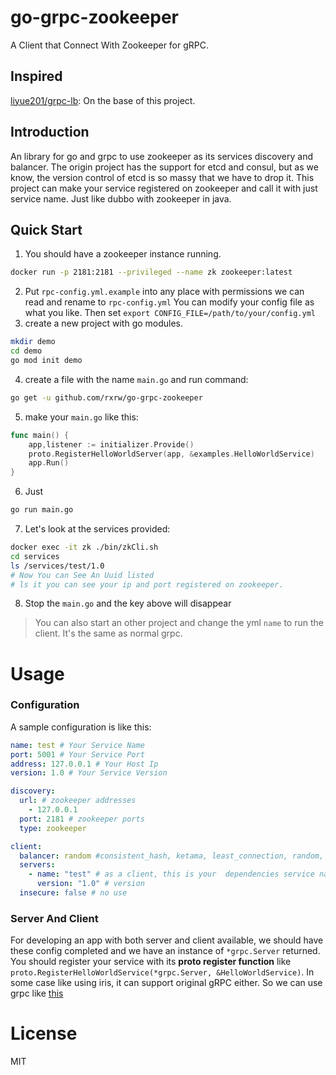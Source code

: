 # go-grpc-zookeeper
A Client that Connect With Zookeeper for gRPC.

## Inspired
[liyue201/grpc-lb](https://github.com/etcd-manage/etcd-manage-server): On the base of this project.

## Introduction
An library for go and grpc to use zookeeper as its services discovery and balancer.
The origin project has the support for etcd and consul, but as we know, the version control of etcd is so massy that we have to drop it.
This project can make your service registered on zookeeper and call it with just service name. Just like dubbo with zookeeper in java.

## Quick Start
1. You should have a zookeeper instance running.
```bash
docker run -p 2181:2181 --privileged --name zk zookeeper:latest
```
2. Put `rpc-config.yml.example` into any place with permissions we can read and rename to `rpc-config.yml`
You can modify your config file as what you like.
Then set `export CONFIG_FILE=/path/to/your/config.yml`
3. create a new project with go modules.
```bash
mkdir demo
cd demo
go mod init demo
```
4. create a file with the name `main.go` and run command:
```bash
go get -u github.com/rxrw/go-grpc-zookeeper
```
5. make your `main.go` like this:
```go
func main() {
    app,listener := initializer.Provide()
    proto.RegisterHelloWorldServer(app, &examples.HelloWorldService)
    app.Run()
}
```
6. Just 
```bash
go run main.go
```
7. Let's look at the services provided:
```bash
docker exec -it zk ./bin/zkCli.sh
cd services
ls /services/test/1.0
# Now You can See An Uuid listed
# ls it you can see your ip and port registered on zookeeper.
```
8. Stop the `main.go` and the key above will disappear

> You can also start an other project and change the yml `name` to run the client. It's the same as normal grpc.

# Usage
### Configuration
A sample configuration is like this:
```yml
name: test # Your Service Name
port: 5001 # Your Service Port
address: 127.0.0.1 # Your Host Ip
version: 1.0 # Your Service Version

discovery:
  url: # zookeeper addresses
    - 127.0.0.1
  port: 2181 # zookeeper ports
  type: zookeeper 

client:
  balancer: random #consistent_hash, ketama, least_connection, random, round_robin
  servers:
    - name: "test" # as a client, this is your  dependencies service name
      version: "1.0" # version
  insecure: false # no use

```

### Server And Client
For developing an app with both server and client available, we should have these config completed and we have an instance of `*grpc.Server` returned. You should register your service with its **proto register function** like `proto.RegisterHelloWorldService(*grpc.Server, &HelloWorldService)`.
In some case like using iris, it can support original gRPC either. So we can use grpc like [this](https://github.com/kataras/iris/wiki/Grpc)

# License
MIT
